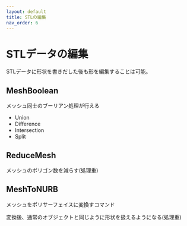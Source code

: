 ```yaml
---
layout: default
title: STLの編集
nav_order: 6
---
```


# STLデータの編集

STLデータに形状を書きだした後も形を編集することは可能。

## MeshBoolean

メッシュ同士のブーリアン処理が行える

* Union
* Difference
* Intersection
* Split

## ReduceMesh

メッシュのポリゴン数を減らす\(処理重\)

## MeshToNURB

メッシュをポリサーフェイスに変換すコマンド

変換後、通常のオブジェクトと同じように形状を扱えるようになる\(処理重\)
